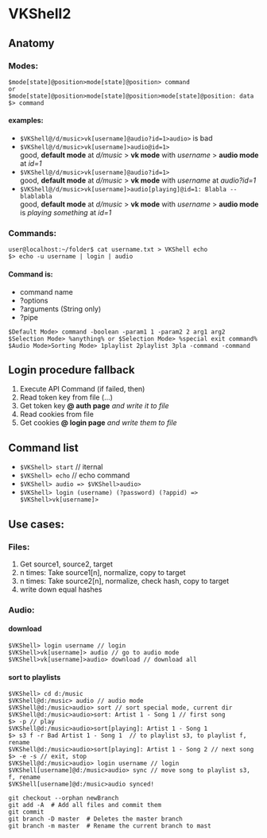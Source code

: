 # VKShell2

## Anatomy
### Modes:
```
$mode[state]@position>mode[state]@position> command
or
$mode[state]@position>mode[state]@position>mode[state]@position: data
$> command
```
#### examples:
- `$VKShell@/d/music>vk[username]@audio?id=1>audio>` is bad
- `$VKShell@/d/music>vk[username]>audio@id=1>`  
good, **default mode** at _d/music_ > **vk mode** with _username_ > **audio mode** at _id=1_
- `$VKShell@/d/music>vk[username]@audio?id=1>`  
good, **default mode** at _d/music_ > **vk mode** with _username_ at _audio?id=1_
- `$VKShell@/d/music>vk[username]>audio[playing]@id=1: Blabla -- blablabla`  
good, **default mode** at _d/music_ > **vk mode** with _username_ > **audio mode** is _playing something_ at _id=1_ 

### Commands:
```
user@localhost:~/folder$ cat username.txt > VKShell echo 
$> echo -u username | login | audio
```
#### Command is:
- command name
- ?options 
- ?arguments (String only)
- ?pipe

```
$Default Mode> command -boolean -param1 1 -param2 2 arg1 arg2
$Selection Mode> %anything% or $Selection Mode> %special exit command%
$Audio Mode>Sorting Mode> 1playlist 2playlist 3pla -command -command
```

## Login procedure fallback
1. Execute API Command (if failed, then)
1. Read token key from file (...)
1. Get token key **@ auth page** _and write it to file_
1. Read cookies from file
1. Get cookies **@ login page** _and write them to file_

## Command list

- `$VKShell> start` // iternal
- `$VKShell> echo` // echo command
- `$VKShell> audio => $VKShell>audio>`
- `$VKShell> login (username) (?password) (?appid) => $VKShell>vk[username]>`

## Use cases:
### Files:
1. Get source1, source2, target
1. n times: Take source1[n], normalize, copy to target
1. n times: Take source2[n], normalize, check hash, copy to target
1. write down equal hashes

### Audio:
#### download
```
$VKShell> login username // login
$VKShell>vk[username]> audio // go to audio mode
$VKShell>vk[username]>audio> download // download all
```
#### sort to playlists
```
$VKShell> cd d:/music
$VKShell@d:/music> audio // audio mode
$VKShell@d:/music>audio> sort // sort special mode, current dir
$VKShell@d:/music>audio>sort: Artist 1 - Song 1 // first song
$> -p // play
$VKShell@d:/music>audio>sort[playing]: Artist 1 - Song 1
$> s3 f -r Bad Artist 1 - Song 1  // to playlist s3, to playlist f, rename
$VKShell@d:/music>audio>sort[playing]: Artist 1 - Song 2 // next song
$> -e -s // exit, stop
$VKShell@d:/music>audio> login username // login
$VKShell[username]@d:/music>audio> sync // move song to playlist s3, f, rename
$VKShell[username]@d:/music>audio synced!
```

```
git checkout --orphan newBranch
git add -A  # Add all files and commit them
git commit
git branch -D master  # Deletes the master branch
git branch -m master  # Rename the current branch to mast
```













